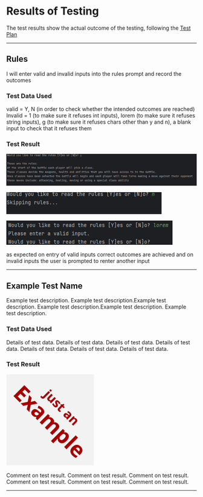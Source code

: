 # Results of Testing

The test results show the actual outcome of the testing, following the [Test Plan](test-plan.md)

---

## Rules

I will enter valid and invalid inputs into the rules prompt and record the outcomes

### Test Data Used

valid = Y, N (in order to check whether the intended outcomes are reached)
Invalid = 1 (to make sure it refuses int inputs), lorem (to make sure it refuses string inputs), g (to make sure it refuses chars other than y and n), a blank input to check that it refuses them 

### Test Result

![rules-y.png](screenshots/rules-y.png)

![rules-n.png](screenshots/rules-n.png)

![rules-lorem.png](screenshots/rules-lorem.png)

as expected on entry of valid inputs correct outcomes are achieved and on invalid inputs the user is prompted to renter another input

---

## Example Test Name

Example test description. Example test description.Example test description. Example test description.Example test description. Example test description.

### Test Data Used

Details of test data. Details of test data. Details of test data. Details of test data. Details of test data. Details of test data. Details of test data.

### Test Result

![example.png](screenshots/example.png)

Comment on test result. Comment on test result. Comment on test result. Comment on test result. Comment on test result. Comment on test result.

---

